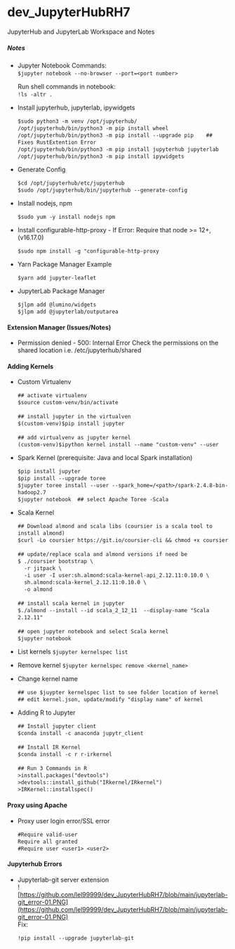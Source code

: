 # dev_JupyterHubRH7
JupyterHub and JupyterLab Workspace and Notes

##### Notes
- Jupyter Notebook Commands: <br/>
  `$jupyter notebook --no-browser --port=<port number>` <br/>
  
  Run shell commands in notebook: <br/>
  `!ls -altr .` <br/>

- Install jupyterhub, jupyterlab, ipywidgets <br/>
  ```
  $sudo python3 -m venv /opt/jupyterhub/
  /opt/jupyterhub/bin/python3 -m pip install wheel
  /opt/jupyterhub/bin/python3 -m pip install --upgrade pip    ## Fixes RustExtention Error
  /opt/jupyterhub/bin/python3 -m pip install jupyterhub jupyterlab
  /opt/jupyterhub/bin/python3 -m pip install ipywidgets
  ```
- Generate Config <br/>
  ```
  $cd /opt/jupyterhub/etc/jupyterhub
  $sudo /opt/jupyterhub/bin/jupyterhub --generate-config
  ```

- Install nodejs, npm <br/>
  ```
  $sudo yum -y install nodejs npm
  ```

- Install configurable-http-proxy - If Error: Require that node >= 12+, (v16.17.0) <br/>
  ```
  $sudo npm install -g "configurable-http-proxy
  ```

- Yarn Package Manager Example
  ```
  $yarn add jupyter-leaflet
  ```

- JupyterLab Package Manager <br/>
  ```
  $jlpm add @lumino/widgets
  $jlpm add @jupyterlab/outputarea
  ```

#### Extension Manager (Issues/Notes)
- Permission denied - 500: Internal Error
  Check the permissions on the shared location i.e. /etc/jupyterhub/shared <br/> 
  
#### Adding Kernels
- Custom Virtualenv
  ```
  ## activate virtualenv
  $source custom-venv/bin/activate
  
  ## install jupyter in the virtualven
  $(custom-venv)$pip install jupyter
  
  ## add virtualvenv as jupyter kernel
  (custom-venv)$ipython kernel install --name "custom-venv" --user
  ```
- Spark Kernel (prerequisite: Java and local Spark installation)
  ```
  $pip install jupyter
  $pip install --upgrade toree
  $jupyter toree install --user --spark_home=/<path>/spark-2.4.8-bin-hadoop2.7
  $jupyter notebook  ## select Apache Toree -Scala
  ```
- Scala Kernel
  ```
  ## Download almond and scala libs (coursier is a scala tool to install almond)
  $curl -Lo coursier https://git.io/coursier-cli && chmod +x coursier
  
  ## update/replace scala and almond versions if need be
  $ ./coursier bootstrap \
    -r jitpack \
    -i user -I user:sh.almond:scala-kernel-api_2.12.11:0.10.0 \
    sh.almond:scala-kernel_2.12.11:0.10.0 \
    -o almond
    
  ## install scala kernel in jupyter
  $./almond --install --id scala_2_12_11  --display-name "Scala 2.12.11"
  
  ## open jupyter notebook and select Scala kernel
  $jupyter notebook
  ```
- List kernels
  `$jupyter kernelspec list` <br/>
  
- Remove kernel
  `$jupyter kernelspec remove <kernel_name>` <br/>

- Change kernel name
  ```
  ## use $juypter kernelspec list to see folder location of kernel
  ## edit kernel.json, update/modify "display name" of kernel
  ```
- Adding R to Jupyter
  ```
  ## Install jupyter client
  $conda install -c anaconda jupytr_client
  
  ## Install IR Kernel
  $conda install -c r r-irkernel
  
  ## Run 3 Commands in R
  >install.packages("devtools")
  >devtools::install_github("IRkernel/IRkernel")
  >IRKernel::installspec()
  
  ```

#### Proxy using Apache
- Proxy user login error/SSL error
  ```
  #Require valid-user
  Require all granted
  #Require user <user1> <user2>
  ```

#### Jupyterhub Errors
- Jupyterlab-git server extension<br/>
  ![https://github.com/lel99999/dev_JupyterHubRH7/blob/main/jupyterlab-git_error-01.PNG](https://github.com/lel99999/dev_JupyterHubRH7/blob/main/jupyterlab-git_error-01.PNG) <br/>
  Fix: <br/>
  ```
  !pip install --upgrade jupyterlab-git
  ```
